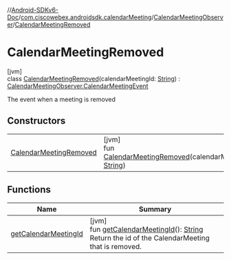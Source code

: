 //[Android-SDKv6-Doc](../../../../index.md)/[com.ciscowebex.androidsdk.calendarMeeting](../../index.md)/[CalendarMeetingObserver](../index.md)/[CalendarMeetingRemoved](index.md)

# CalendarMeetingRemoved

[jvm]\
class [CalendarMeetingRemoved](index.md)(calendarMeetingId: [String](https://kotlinlang.org/api/latest/jvm/stdlib/kotlin/-string/index.html)) : [CalendarMeetingObserver.CalendarMeetingEvent](../-calendar-meeting-event/index.md)

The event when a meeting is removed

## Constructors

| | |
|---|---|
| [CalendarMeetingRemoved](-calendar-meeting-removed.md) | [jvm]<br>fun [CalendarMeetingRemoved](-calendar-meeting-removed.md)(calendarMeetingId: [String](https://kotlinlang.org/api/latest/jvm/stdlib/kotlin/-string/index.html)) |

## Functions

| Name | Summary |
|---|---|
| [getCalendarMeetingId](get-calendar-meeting-id.md) | [jvm]<br>fun [getCalendarMeetingId](get-calendar-meeting-id.md)(): [String](https://kotlinlang.org/api/latest/jvm/stdlib/kotlin/-string/index.html)<br>Return the id of the CalendarMeeting that is removed. |
